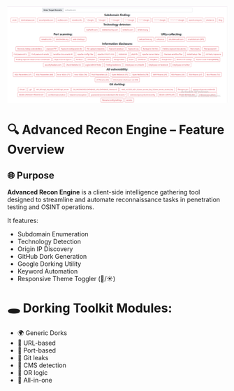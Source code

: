 <img src="./images/recon-engine.png" alt="Recon Engine">

# 🔍 Advanced Recon Engine – Feature Overview

## 🌐 Purpose
**Advanced Recon Engine** is a client-side intelligence gathering tool designed to streamline and automate reconnaissance tasks in penetration testing and OSINT operations.

It features:
- Subdomain Enumeration
- Technology Detection
- Origin IP Discovery
- GitHub Dork Generation
- Google Dorking Utility
- Keyword Automation
- Responsive Theme Toggler (🌙/☀️)

# 🕳️ Dorking Toolkit Modules:

- 🌍 Generic Dorks
- 🔗 URL-based
- 🛑 Port-based
- 🧬 Git leaks
- 🧩 CMS detection
- 🧪 OR logic
- 🧨 All-in-one